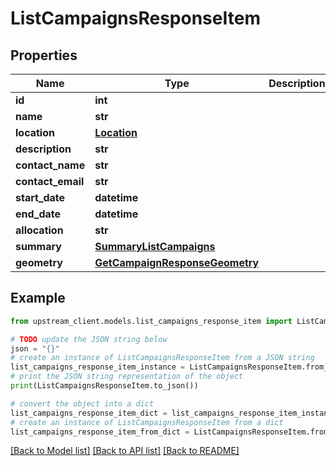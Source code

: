 # ListCampaignsResponseItem


## Properties

Name | Type | Description | Notes
------------ | ------------- | ------------- | -------------
**id** | **int** |  | 
**name** | **str** |  | 
**location** | [**Location**](Location.md) |  | [optional] 
**description** | **str** |  | [optional] 
**contact_name** | **str** |  | [optional] 
**contact_email** | **str** |  | [optional] 
**start_date** | **datetime** |  | [optional] 
**end_date** | **datetime** |  | [optional] 
**allocation** | **str** |  | [optional] 
**summary** | [**SummaryListCampaigns**](SummaryListCampaigns.md) |  | 
**geometry** | [**GetCampaignResponseGeometry**](GetCampaignResponseGeometry.md) |  | [optional] 

## Example

```python
from upstream_client.models.list_campaigns_response_item import ListCampaignsResponseItem

# TODO update the JSON string below
json = "{}"
# create an instance of ListCampaignsResponseItem from a JSON string
list_campaigns_response_item_instance = ListCampaignsResponseItem.from_json(json)
# print the JSON string representation of the object
print(ListCampaignsResponseItem.to_json())

# convert the object into a dict
list_campaigns_response_item_dict = list_campaigns_response_item_instance.to_dict()
# create an instance of ListCampaignsResponseItem from a dict
list_campaigns_response_item_from_dict = ListCampaignsResponseItem.from_dict(list_campaigns_response_item_dict)
```
[[Back to Model list]](../README.md#documentation-for-models) [[Back to API list]](../README.md#documentation-for-api-endpoints) [[Back to README]](../README.md)


